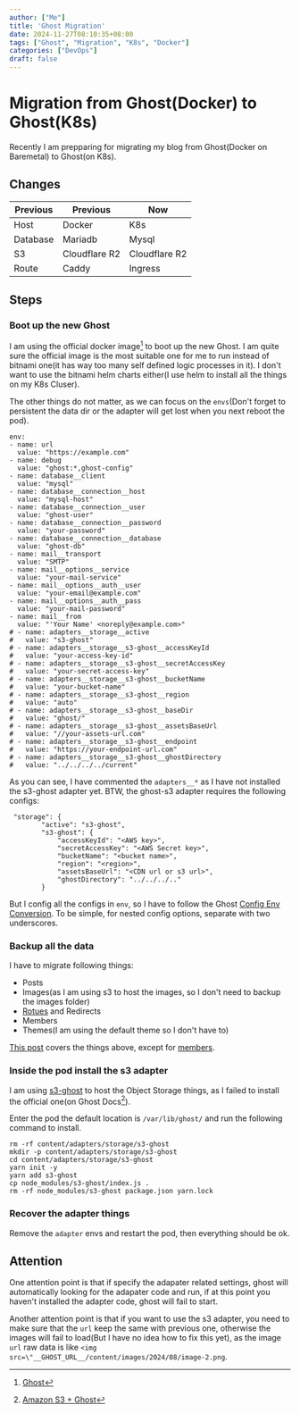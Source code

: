 ```yaml
---
author: ["Me"]
title: 'Ghost Migration'
date: 2024-11-27T08:10:35+08:00
tags: ["Ghost", "Migration", "K8s", "Docker"]
categories: ["DevOps"]
draft: false
---
```


# Migration from Ghost(Docker) to Ghost(K8s)

Recently I am prepparing for migrating my blog from Ghost(Docker on Baremetal) to Ghost(on K8s).

## Changes 

| Previous | Previous  |  Now |
|---|---|---|
| Host| Docker | K8s |
| Database | Mariadb | Mysql |
| S3 | Cloudflare R2 | Cloudflare R2 |
| Route | Caddy | Ingress |

## Steps

### Boot up the new Ghost

I am using the official docker image[^2] to boot up the new Ghost. I am quite sure the official image is the most suitable one for me to run instead of bitnami one(it has way too many self defined logic processes in it). I don't want to use the bitnami helm charts either(I use helm to install all the things on my K8s Cluser).

[^2]: [Ghost](https://hub.docker.com/_/ghost)

The other things do not matter, as we can focus on the `envs`(Don't forget to persistent the data dir or the adapter will get lost when you next reboot the pod).

```
env:
- name: url
  value: "https://example.com"
- name: debug
  value: "ghost:*,ghost-config"
- name: database__client
  value: "mysql"
- name: database__connection__host
  value: "mysql-host"
- name: database__connection__user
  value: "ghost-user"
- name: database__connection__password
  value: "your-password"
- name: database__connection__database
  value: "ghost-db"
- name: mail__transport
  value: "SMTP"
- name: mail__options__service
  value: "your-mail-service"
- name: mail__options__auth__user
  value: "your-email@example.com"
- name: mail__options__auth__pass
  value: "your-mail-password"
- name: mail__from
  value: "'Your Name' <noreply@example.com>"
# - name: adapters__storage__active
#   value: "s3-ghost"
# - name: adapters__storage__s3-ghost__accessKeyId
#   value: "your-access-key-id"
# - name: adapters__storage__s3-ghost__secretAccessKey
#   value: "your-secret-access-key"
# - name: adapters__storage__s3-ghost__bucketName
#   value: "your-bucket-name"
# - name: adapters__storage__s3-ghost__region
#   value: "auto"
# - name: adapters__storage__s3-ghost__baseDir
#   value: "ghost/"
# - name: adapters__storage__s3-ghost__assetsBaseUrl
#   value: "//your-assets-url.com"
# - name: adapters__storage__s3-ghost__endpoint
#   value: "https://your-endpoint-url.com"
# - name: adapters__storage__s3-ghost__ghostDirectory
#   value: "../../../../current"
```

As you can see, I have commented the `adapters__*` as I have not installed the s3-ghost adapter yet.
BTW, the ghost-s3 adapter requires the following configs:

```
 "storage": {
        "active": "s3-ghost",
        "s3-ghost": {
            "accessKeyId": "<AWS key>",
            "secretAccessKey": "<AWS Secret key>",
            "bucketName": "<bucket name>",
            "region": "<region>",
            "assetsBaseUrl": "<CDN url or s3 url>",
            "ghostDirectory": "../../../.."
        }
```

But I config all the configs in `env`, so I have to follow the Ghost [Config Env Conversion](https://ghost.org/docs/config/#configuration-options).
To be simple, for nested config options, separate with two underscores. 

### Backup all the data

I have to migrate following things: 
- Posts
- Images(as I am using s3 to host the images, so I don't need to backup the images folder)
- [Rotues](https://ghost.org/docs/themes/routing/) and Redirects
- Members
- Themes(I am using the default theme so I don't have to)

[This post](https://ghost.org/docs/migration/ghost/) covers the things above, except for [members](https://forum.ghost.org/t/migrate-ghost-to-another-host/44084).

### Inside the pod install the s3 adapter

I am using [s3-ghost](https://github.com/tranvansang/s3-ghost) to host the Object Storage things, as I failed to install the official one(on Ghost Docs[^1]).

[^1]: [Amazon S3 + Ghost](https://ghost.org/integrations/amazon-s3/)

Enter the pod the default location is `/var/lib/ghost/` and run the following command to install.

```
rm -rf content/adapters/storage/s3-ghost
mkdir -p content/adapters/storage/s3-ghost
cd content/adapters/storage/s3-ghost
yarn init -y
yarn add s3-ghost
cp node_modules/s3-ghost/index.js .
rm -rf node_modules/s3-ghost package.json yarn.lock
```

### Recover the adapter things

Remove the `adapter` envs and restart the pod, then everything should be ok.

## Attention

One attention point is that if specify the adapater related settings, ghost will automatically looking for the adapater code and run, if at this point you haven't installed the adapter code, ghost will fail to start.

Another attention point is that if you want to use the s3 adapter, you need to make sure that the `url` keep the same with previous one, otherwise the images will fail to load(But I have no idea how to fix this yet), as the image `url` raw data is like `<img src=\"__GHOST_URL__/content/images/2024/08/image-2.png`.

